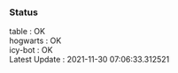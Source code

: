 ### Status


table : OK  
hogwarts : OK  
icy-bot : OK  
Latest Update : 2021-11-30 07:06:33.312521
